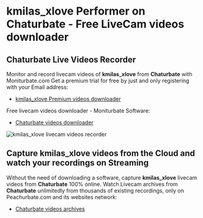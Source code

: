 # kmilas_xlove Performer on Chaturbate - Free LiveCam videos downloader

## Chaturbate Live Videos Recorder

Monitor and record livecam videos of **kmilas_xlove** from **Chaturbate** with Moniturbate.com
Get a premium trial for free by just and only registering with your Email address:
* [kmilas_xlove Premium videos downloader](https://moniturbate.com/request-demo-licence-key.html)

Free livecam videos downloader - Moniturbate Software:
* [Chaturbate videos downloader](https://moniturbate.com/moniturbate-download-software.html)

![kmilas_xlove livecam videos recorder](https://peachurnet.com/templates/moniturbate-software.png)


## Capture kmilas_xlove videos from the Cloud and watch your recordings on Streaming

Without the need of downloading a software, capture **kmilas_xlove** livecam videos from **Chaturbate** 100% online.
Watch Livecam archives from **Chaturbate** unlimitedly from thousands of existing recordings, only on Peachurbate.com and its websites network:
* [Chaturbate videos archives](https://peachurnet.com/)